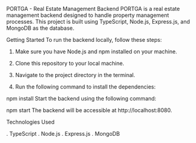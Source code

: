 PORTGA - Real Estate Management Backend
PORTGA is a real estate management backend designed to handle property management processes. This project is built using TypeScript, Node.js, Express.js, and MongoDB as the database.

Getting Started
To run the backend locally, follow these steps:

1. Make sure you have Node.js and npm installed on your machine.

2. Clone this repository to your local machine.

3. Navigate to the project directory in the terminal.

4. Run the following command to install the dependencies:


npm install
Start the backend using the following command:


npm start
The backend will be accessible at http://localhost:8080.

Technologies Used

. TypeScript
. Node.js
. Express.js
. MongoDB
